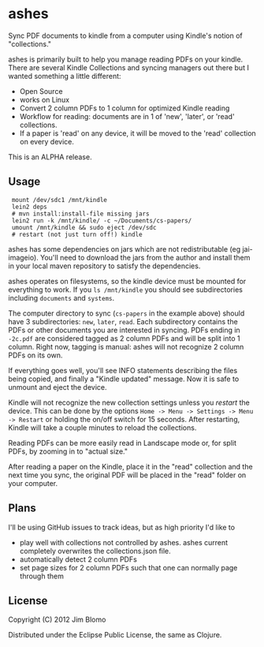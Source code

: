 # ashes

Sync PDF documents to kindle from a computer using Kindle's notion of "collections."

ashes is primarily built to help you manage reading PDFs on your kindle.  There
are several Kindle Collections and syncing managers out there but I wanted
something a little different:

- Open Source
- works on Linux
- Convert 2 column PDFs to 1 column for optimized Kindle reading
- Workflow for reading: documents are in 1 of 'new', 'later', or 'read'
collections.
- If a paper is 'read' on any device, it will be moved to the 'read' collection
on every device.

This is an ALPHA release.

## Usage

     mount /dev/sdc1 /mnt/kindle
     lein2 deps
     # mvn install:install-file missing jars
     lein2 run -k /mnt/kindle/ -c ~/Documents/cs-papers/
     umount /mnt/kindle && sudo eject /dev/sdc
     # restart (not just turn off!) kindle

ashes has some dependencies on jars which are not redistributable (eg
jai-imageio).  You'll need to download the jars from the author and install them
in your local maven repository to satisfy the dependencies.

ashes operates on filesystems, so the kindle device must be mounted for
everything to work.  If you `ls /mnt/kindle` you should see subdirectories
including `documents` and `systems`.

The computer directory to sync (`cs-papers` in the example above) should have 3
subdirectories: `new`, `later`, `read`.  Each subdirectory contains the PDFs or
other documents you are interested in syncing.  PDFs ending in `-2c.pdf` are
considered tagged as 2 column PDFs and will be split into 1 column.  Right now,
tagging is manual: ashes will not recognize 2 column PDFs on its own.

If everything goes well, you'll see INFO statements describing the files being
copied, and finally a "Kindle updated" message.  Now it is safe to unmount and
eject the device.

Kindle will not recognize the new collection settings unless you *restart* the
device.  This can be done by the options `Home -> Menu -> Settings -> Menu ->
Restart` or holding the on/off switch for 15 seconds.  After restarting, Kindle
will take a couple minutes to reload the collections.

Reading PDFs can be more easily read in Landscape mode or, for split PDFs, by
zooming in to "actual size."

After reading a paper on the Kindle, place it in the "read" collection and the
next time you sync, the original PDF will be placed in the "read" folder on your
computer.

## Plans

I'll be using GitHub issues to track ideas, but as high priority I'd like to

- play well with collections not controlled by ashes. ashes current completely
overwrites the collections.json file.
- automatically detect 2 column PDFs
- set page sizes for 2 column PDFs such that one can normally page through them

## License

Copyright (C) 2012 Jim Blomo

Distributed under the Eclipse Public License, the same as Clojure.
